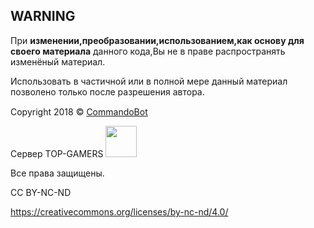 ## **WARNING**


При **изменении,преобразовании,использованием,как основу для своего материала** данного кода,Вы не в праве распространять изменёный материал.

Использовать в частичной или в полной мере данный материал позволено только после разрешения автора.

Copyright 2018 © [СommandoBot](https://discord.io/TOPGAMERS "кликни,чтобы попасть на сервер TOP-GAMERS.") <img src = "https://upload.wikimedia.org/wikipedia/commons/thumb/9/92/Cog_font_awesome.svg/2000px-Cog_font_awesome.svg.png" width = "15" height = "15">
<p>
  Сервер TOP-GAMERS
<a href="https://discord.io/TOPGAMERS">
<img src="https://images-ext-2.discordapp.net/external/UTfF_wfOvVL5ZUct_Ocl3S1awLeowd4FNEBhzc_u1do/https/cdn.discordapp.com/icons/414528524943228928/832c18e030aec2e667e1a22bb01e3ae7.jpg" height="50" width="50"></a>
  </p>


Все права защищены.

CC BY-NC-ND

https://creativecommons.org/licenses/by-nc-nd/4.0/
